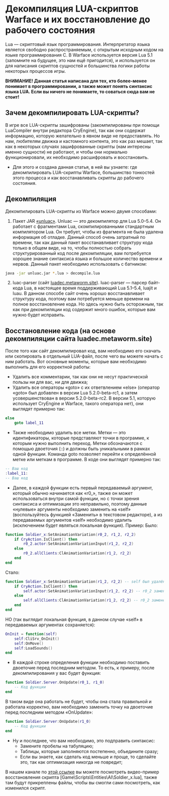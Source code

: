 # Декомпиляция LUA-скриптов Warface и их восстановление до рабочего состояния

Lua — скриптовый язык программирования. Интерпретатор языка является свободно распространяемым, с открытым исходным кодом на языке программирования C. В Warface используется версия Lua 5.1 (запомните на будущее, это нам ещё пригодится), и используется он для написания скриптов сущностей и большинства логики работы некоторых процессов игры.

**ВНИМАНИЕ! Данная статья написана для тех, кто более-менее понимает в программировании, а также может понять синтаксис языка LUA. Если вы ничего не понимаете, то соваться сюда вам не стоит!**

## Зачем декомпилировать LUA-скрипты?

В игре все LUA-скрипты зашифрованы (закомпилированы при помощи LuaCompiler внутри редактора CryEngine), так как они содержат информацию, которую желательно в явном виде не предоставлять. Но нам, любителям движка и кастомного контента, это как раз мешает, так как в некоторых случаях зашифрованные скрипты (нам интересны именно сущности) не работают, и чтобы они нормально функционировали, их необходимо расшифровать и восстановить.
* Для этого и создана данная статья, в ней вы узнаете: где декомпилировать LUA-скрипты Warface, большинство тонкостей этого процесса и как восстанавливать скрипты до рабочего состояния.

## Декомпиляция

Декомпилировать LUA-скрипты из Warface можно двумя способами:
1. Пакет JAR [«unluac»](https://sourceforge.net/projects/unluac/). Unluac — это декомпилятор для Lua 5.0–5.4. Он работает с фрагментами Lua, скомпилированными стандартным компилятором Lua. Он требует, чтобы из фрагмента не была удалена информация об отладке. Данный способ очень затратный по времени, так как данный пакет восстанавливает структуру кода только в общем виде, на то, чтобы полностью собрать структурированный код после декомпиляции, вам потребуется хорошее знание синтаксиса языка и большое количество времени и нервов. Данный пакет необходимо использовать с батником:
```bash
java -jar unluac.jar *.lua > decompile.lua
```
2. luac-parser (сайт [luadec.metaworm.site](https://luadec.metaworm.site/)). luac-parser — парсер байт-кода Lua, в настоящее время поддерживающий Lua 5.1–5.4, luajit и luau. В данном способе сайт очень хорошо восстанавливает структуру кода, поэтому вам потребуется меньше времени на полное восстановление кода. Но здесь нужно быть осторожным, так как при декомпиляции код содержит много ошибок, которые вам нужно будет исправить.

## Восстановление кода (на основе декомпиляции сайта luadec.metaworm.site)

После того как сайт декомпилировал код, вам необходимо его скачать или скопировать в отдельный LUA-файл, после чего вы можете начать с ним работать. Вот основные моменты, которые вам необходимо выполнить для его корректной работы:
* Удалить все комментарии, так как они не несут практической пользы ни для вас, ни для движка;
* Удалить все операторы «goto» с их ответвлением «else» (оператор «goto» был добавлен в версии Lua 5.2.0-beta-rc1, а затем усовершенствован в версии 5.2.0-beta-rc2. В версии 5.1, которую использует CryEngine и Warface, такого оператора нет), они выглядят примерно так:
```lua
else
    goto label_11
```
* Также необходимо удалить все метки. Метки — это идентификаторы, которые представляют точки в программе, к которым нужно выполнить переход. Метки обозначаются с помощью двоеточия (::) и должны быть уникальными в рамках одной функции. Команда goto позволяет перейти к определённой метке или меткам в программе. В коде они выглядят примерно так:
```lua
-- Ваш код
:label_11:
-- Ваш код
```
* Далее, в каждой функции есть первый передаваемый аргумент, который обычно начинается как «r0_», также он может использоваться внутри самой функции, но с точки зрения синтаксиса и оптимизации это неправильно, поэтому данные «нулевые» аргументы необходимо заменить на «self» (воспользуйтесь функцией «Заменить» в текстовом редакторе), а из передаваемых аргументов «self» необходимо удалить (исключением будет являться локальная функция). Пример:
Было:
```lua
function Soldier_x:SetAnimationVariation(r0_2, r1_2, r2_2)
	if CryAction.IsClient() then
		r0_2.actor:SetAnimationVariationInput(r1_2, r2_2)
	else
		r0_2.allClients:ClAnimationVariation(r1_2, r2_2)
	end
end
```
Стало:
```lua
function Soldier_x:SetAnimationVariation(r1_2, r2_2) -- self был удалён из передаваемых аргументов
	if CryAction.IsClient() then
		self.actor:SetAnimationVariationInput(r1_2, r2_2) -- r0_2 заменён на self
	else
		self.allClients:ClAnimationVariation(r1_2, r2_2) -- r0_2 заменён на self
	end
end
```
НО (так выглядит локальная функция, в данном случае «self» в передаваемых аргументах сохраняется):
```lua
OnInit = function(self)
	self:CliSrv_OnInit()
	self:OnMove()
	self:LoadSounds()
end
```
* В каждой строке определения функции необходимо поставить двоеточие перед последним методом. То есть, к примеру, после декомпилирования у вас будет функция:
```lua
function Soldier.Server.OnUpdate(r0_1, r1_0)
	-- Код функции
end
```
В таком виде она работать не будет, чтобы она стала правильной и работала корректно, вам необходимо заменить точку на двоеточие перед последним методом «OnUpdate»:
```lua
function Soldier.Server:OnUpdate(r1_0)
	-- Код функции
end
```
* Ну и последнее, что вам необходимо, это подправить синтаксис:
	* Замените пробелы на табуляцию;
	* Таблицы, которые заполняются постепенно, объедините сразу;
	* Если вы знаете, как сделать код меньше и проще, то сделайте это, так как оптимизация никогда не повредит;

В нашем канале по [этой ссылке](https://t.me/c/2000850874/47) вы можете посмотреть видео-пример восстановления скрипта \[Game\Scripts\Entities\AI\Soldier_x.lua\], также там будут прикреплены файлы, чтобы вы смогли сами посмотреть, как изменился скрипт.
